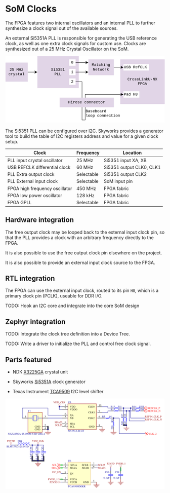 # SoM Clocks

The FPGA features two internal oscillators and an internal PLL to further
synthesize a clock signal out of the available sources.

An external Si5351A PLL is responsible for generating the USB reference clock,
as well as one extra clock signals for custom use. Clocks are synthesized out
of a 25 MHz Crystal Oscillator on the SoM.

![](images/som_clock_tree.drawio.png)

The Si5351 PLL can be configured over I2C.
Skyworks provides a generator tool to build the table of I2C registers address
and value for a given clock setup.

| Clock                          | Frequency  | Location                 |
|--------------------------------|------------|--------------------------|
| PLL input crystal oscillator   | 25 MHz     | Si5351 input XA, XB      |
| USB REFCLK differential clock  | 60 MHz     | Si5351 output CLK0, CLK1 |
| PLL Extra output clock         | Selectable | Si5351 output CLK2       |
| PLL External input clock       | Selectable | SoM input pin            |
| FPGA high frequency oscillator | 450 MHz    | FPGA fabric              |
| FPGA low power oscillator      | 128 kHz    | FPGA fabric              |
| FPGA GPLL                      | Selectable | FPGA fabric              |

## Hardware integration

The free output clock may be looped back to the external input clock pin, so
that the PLL provides a clock with an arbitrary frequency directly to the FPGA.

It is also possible to use the free output clock pin elsewhere on the project.

It is also possible to provide an external input clock source to the FPGA.

## RTL integration

The FPGA can use the external input clock, routed to its pin `H8`, which is
a primary clock pin (PCLK), useable for DDR I/O.

TODO: Hook an I2C core and integrate into the core SoM design

## Zephyr integration

TODO: Integrate the clock tree definition into a Device Tree.

TODO: Write a driver to initialize the PLL and control free clock signal.

## Parts featured

- NDK
  [X3225GA](https://www.ndk.com/en/products/upload/lineup/pdf/NDKX03-00006_en.pdf)
  crystal unit

- Skyworks
  [Si5351A](https://www.skyworksinc.com/-/media/SkyWorks/SL/documents/public/data-sheets/Si5351-B.pdf)
  clock generator

- Texas Instrument
  [TCA9509](https://www.ti.com/lit/ds/symlink/tca9509.pdf)
  I2C level shifter

![](images/som_clocks_schematic.png)
